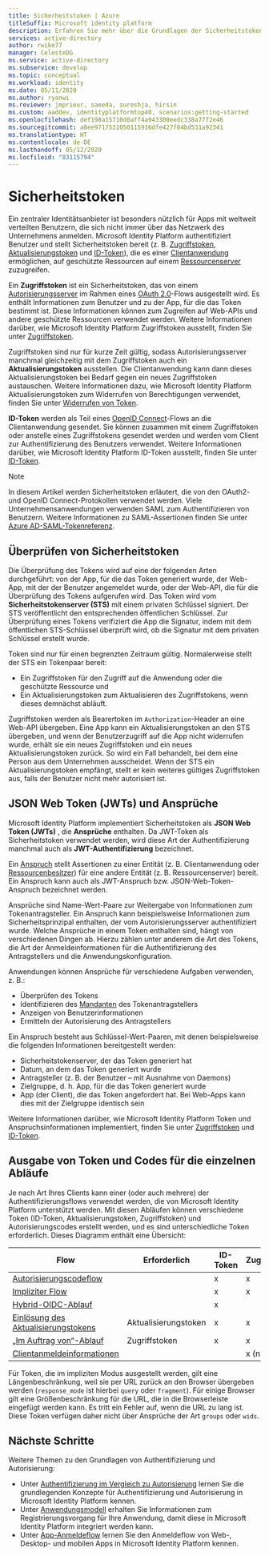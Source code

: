 ```yaml
---
title: Sicherheitstoken | Azure
titleSuffix: Microsoft identity platform
description: Erfahren Sie mehr über die Grundlagen der Sicherheitstoken in Microsoft Identity Platform (v2.0).
services: active-directory
author: rwike77
manager: CelesteDG
ms.service: active-directory
ms.subservice: develop
ms.topic: conceptual
ms.workload: identity
ms.date: 05/11/2020
ms.author: ryanwi
ms.reviewer: jmprieur, saeeda, sureshja, hirsin
ms.custom: aaddev, identityplatformtop40, scenarios:getting-started
ms.openlocfilehash: def198a15710d0aff4a943300eedc338a7772e46
ms.sourcegitcommit: a8ee9717531050115916dfe427f84bd531a92341
ms.translationtype: HT
ms.contentlocale: de-DE
ms.lasthandoff: 05/12/2020
ms.locfileid: "83115794"
---
```

# <a name="security-tokens"></a>Sicherheitstoken

Ein zentraler Identitätsanbieter ist besonders nützlich für Apps mit weltweit verteilten Benutzern, die sich nicht immer über das Netzwerk des Unternehmens anmelden. Microsoft Identity Platform authentifiziert Benutzer und stellt Sicherheitstoken bereit (z. B. [Zugriffstoken](developer-glossary.md#access-token), [Aktualisierungstoken](developer-glossary.md#refresh-token) und [ID-Token](developer-glossary.md#id-token)), die es einer [Clientanwendung](developer-glossary.md#client-application) ermöglichen, auf geschützte Ressourcen auf einem [Ressourcenserver](developer-glossary.md#resource-server) zuzugreifen.

Ein **Zugriffstoken** ist ein Sicherheitstoken, das von einem [Autorisierungsserver](developer-glossary.md#authorization-server) im Rahmen eines [OAuth 2.0](active-directory-v2-protocols.md)-Flows ausgestellt wird. Es enthält Informationen zum Benutzer und zu der App, für die das Token bestimmt ist. Diese Informationen können zum Zugreifen auf Web-APIs und andere geschützte Ressourcen verwendet werden. Weitere Informationen darüber, wie Microsoft Identity Platform Zugriffstoken ausstellt, finden Sie unter [Zugriffstoken](access-tokens.md).

Zugriffstoken sind nur für kurze Zeit gültig, sodass Autorisierungsserver manchmal gleichzeitig mit dem Zugriffstoken auch ein **Aktualisierungstoken** ausstellen. Die Clientanwendung kann dann dieses Aktualisierungstoken bei Bedarf gegen ein neues Zugriffstoken austauschen. Weitere Informationen dazu, wie Microsoft Identity Platform Aktualisierungstoken zum Widerrufen von Berechtigungen verwendet, finden Sie unter [Widerrufen von Token](access-tokens.md#token-revocation).

**ID-Token** werden als Teil eines [OpenID Connect](v2-protocols-oidc.md)-Flows an die Clientanwendung gesendet. Sie können zusammen mit einem Zugriffstoken oder anstelle eines Zugriffstokens gesendet werden und werden vom Client zur Authentifizierung des Benutzers verwendet. Weitere Informationen darüber, wie Microsoft Identity Platform ID-Token ausstellt, finden Sie unter [ID-Token](id-tokens.md).

> [!NOTE]
> In diesem Artikel werden Sicherheitstoken erläutert, die von den OAuth2- und OpenID Connect-Protokollen verwendet werden. Viele Unternehmensanwendungen verwenden SAML zum Authentifizieren von Benutzern. Weitere Informationen zu SAML-Assertionen finden Sie unter [Azure AD-SAML-Tokenreferenz](reference-saml-tokens.md).

## <a name="validating-security-tokens"></a>Überprüfen von Sicherheitstoken

Die Überprüfung des Tokens wird auf eine der folgenden Arten durchgeführt: von der App, für die das Token generiert wurde, der Web-App, mit der der Benutzer angemeldet wurde, oder der Web-API, die für die Überprüfung des Tokens aufgerufen wird. Das Token wird vom **Sicherheitstokenserver (STS)** mit einem privaten Schlüssel signiert. Der STS veröffentlicht den entsprechenden öffentlichen Schlüssel. Zur Überprüfung eines Tokens verifiziert die App die Signatur, indem mit dem öffentlichen STS-Schlüssel überprüft wird, ob die Signatur mit dem privaten Schlüssel erstellt wurde.

Token sind nur für einen begrenzten Zeitraum gültig. Normalerweise stellt der STS ein Tokenpaar bereit:

* Ein Zugriffstoken für den Zugriff auf die Anwendung oder die geschützte Ressource und
* Ein Aktualisierungstoken zum Aktualisieren des Zugriffstokens, wenn dieses demnächst abläuft.

Zugriffstoken werden als Bearertoken im `Authorization`-Header an eine Web-API übergeben. Eine App kann ein Aktualisierungstoken an den STS übergeben, und wenn der Benutzerzugriff auf die App nicht widerrufen wurde, erhält sie ein neues Zugriffstoken und ein neues Aktualisierungstoken zurück. So wird ein Fall behandelt, bei dem eine Person aus dem Unternehmen ausscheidet. Wenn der STS ein Aktualisierungstoken empfängt, stellt er kein weiteres gültiges Zugriffstoken aus, falls der Benutzer nicht mehr autorisiert ist.

## <a name="json-web-tokens-jwts-and-claims"></a>JSON Web Token (JWTs) und Ansprüche

Microsoft Identity Platform implementiert Sicherheitstoken als **JSON Web Token (JWTs)** , die **Ansprüche** enthalten. Da JWT-Token als Sicherheitstoken verwendet werden, wird diese Art der Authentifizierung manchmal auch als **JWT-Authentifizierung** bezeichnet.

Ein [Anspruch](developer-glossary.md#claim) stellt Assertionen zu einer Entität (z. B. Clientanwendung oder [Ressourcenbesitzer](developer-glossary.md#resource-owner)) für eine andere Entität (z. B. Ressourcenserver) bereit. Ein Anspruch kann auch als JWT-Anspruch bzw. JSON-Web-Token-Anspruch bezeichnet werden.

Ansprüche sind Name-Wert-Paare zur Weitergabe von Informationen zum Tokenantragsteller. Ein Anspruch kann beispielsweise Informationen zum Sicherheitsprinzipal enthalten, der vom Autorisierungsserver authentifiziert wurde. Welche Ansprüche in einem Token enthalten sind, hängt von verschiedenen Dingen ab. Hierzu zählen unter anderem die Art des Tokens, die Art der Anmeldeinformationen für die Authentifizierung des Antragstellers und die Anwendungskonfiguration.

Anwendungen können Ansprüche für verschiedene Aufgaben verwenden, z. B.:

* Überprüfen des Tokens
* Identifizieren des [Mandanten](developer-glossary.md#tenant) des Tokenantragstellers
* Anzeigen von Benutzerinformationen
* Ermitteln der Autorisierung des Antragstellers

Ein Anspruch besteht aus Schlüssel-Wert-Paaren, mit denen beispielsweise die folgenden Informationen bereitgestellt werden:

* Sicherheitstokenserver, der das Token generiert hat
* Datum, an dem das Token generiert wurde
* Antragsteller (z. B. der Benutzer – mit Ausnahme von Daemons)
* Zielgruppe, d. h. App, für die das Token generiert wurde
* App (der Client), die das Token angefordert hat. Bei Web-Apps kann dies mit der Zielgruppe identisch sein

Weitere Informationen darüber, wie Microsoft Identity Platform Token und Anspruchsinformationen implementiert, finden Sie unter [Zugriffstoken](access-tokens.md) und [ID-Token](id-tokens.md).

## <a name="how-each-flow-emits-tokens-and-codes"></a>Ausgabe von Token und Codes für die einzelnen Abläufe

Je nach Art Ihres Clients kann einer (oder auch mehrere) der Authentifizierungsflows verwendet werden, die von Microsoft Identity Platform unterstützt werden. Mit diesen Abläufen können verschiedene Token (ID-Token, Aktualisierungstoken, Zugriffstoken) und Autorisierungscodes erstellt werden, und es sind unterschiedliche Token erforderlich. Dieses Diagramm enthält eine Übersicht:

|Flow | Erforderlich | ID-Token | Zugriffstoken | Aktualisierungstoken | Autorisierungscode |
|-----|----------|----------|--------------|---------------|--------------------|
|[Autorisierungscodeflow](v2-oauth2-auth-code-flow.md) | | x | x | x | x|
|[Impliziter Flow](v2-oauth2-implicit-grant-flow.md) | | x        | x    |      |                    |
|[Hybrid-OIDC-Ablauf](v2-protocols-oidc.md#get-access-tokens)| | x  | |          |            x   |
|[Einlösung des Aktualisierungstokens](v2-oauth2-auth-code-flow.md#refresh-the-access-token) | Aktualisierungstoken | x | x | x| |
|[„Im Auftrag von“-Ablauf](v2-oauth2-on-behalf-of-flow.md) | Zugriffstoken| x| x| x| |
|[Clientanmeldeinformationen](v2-oauth2-client-creds-grant-flow.md) | | | x (nur App)| | |

Für Token, die im impliziten Modus ausgestellt werden, gilt eine Längenbeschränkung, weil sie per URL zurück an den Browser übergeben werden (`response_mode` ist hierbei `query` oder `fragment`).  Für einige Browser gilt eine Größenbeschränkung für die URL, die in die Browserleiste eingefügt werden kann. Es tritt ein Fehler auf, wenn die URL zu lang ist.  Diese Token verfügen daher nicht über Ansprüche der Art `groups` oder `wids`.

## <a name="next-steps"></a>Nächste Schritte

Weitere Themen zu den Grundlagen von Authentifizierung und Autorisierung:

* Unter [Authentifizierung im Vergleich zu Autorisierung](authentication-vs-authorization.md) lernen Sie die grundlegenden Konzepte für Authentifizierung und Autorisierung in Microsoft Identity Platform kennen.
* Unter [Anwendungsmodell](application-model.md) erhalten Sie Informationen zum Registrierungsvorgang für Ihre Anwendung, damit diese in Microsoft Identity Platform integriert werden kann.
* Unter [App-Anmeldeflow](app-sign-in-flow.md) lernen Sie den Anmeldeflow von Web-, Desktop- und mobilen Apps in Microsoft Identity Platform kennen.
